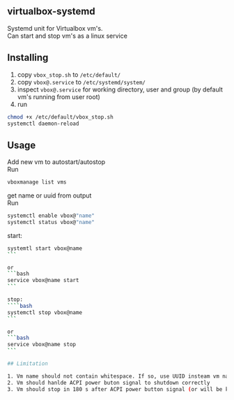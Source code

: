 ## virtualbox-systemd

Systemd unit for Virtualbox vm's.  
Can start and stop vm's as a linux service

## Installing

1. copy `vbox_stop.sh` to `/etc/default/`
2. copy `vbox@.service` to `/etc/systemd/system/`
3. inspect `vbox@.service` for working directory, user and group (by default vm's running from user root)
4. run 
```bash
chmod +x /etc/default/vbox_stop.sh
systemctl daemon-reload
```

## Usage

Add new vm to autostart/autostop  
Run
```bash
vboxmanage list vms
```

get name or uuid from output  
Run 
```bash
systemctl enable vbox@"name"
systemctl status vbox@"name"
```

start:
````bash
systemtl start vbox@name
```

or
```bash
service vbox@name start
```

stop:
````bash
systemctl stop vbox@name
```

or
```bash
service vbox@name stop
```

## Limitation

1. Vm name should not contain whitespace. If so, use UUID insteam vm name.
2. Vm should hanlde ACPI power buton signal to shutdown correctly
3. Vm should stop in 180 s after ACPI power button signal (or will be killed by systemd)
